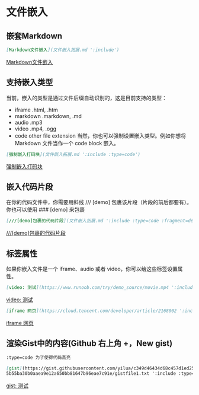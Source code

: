 # 文件嵌入
## 嵌套Markdown

```markdown
[Markdown文件嵌入](文件嵌入拓展.md ':include')
```

[Markdown文件嵌入](文件嵌入拓展.md ':include')

## 支持嵌入类型
当前，嵌入的类型是通过文件后缀自动识别的，这是目前支持的类型：
- iframe .html, .htm
- markdown .markdown, .md
- audio .mp3
- video .mp4, .ogg
- code other file extension
当然，你也可以强制设置嵌入类型。例如你想将 Markdown 文件当作一个 code block 嵌入。 

```markdown
[强制嵌入打码块](文件嵌入拓展.md ':include :type=code')
```

[强制嵌入打码块](文件嵌入拓展.md ':include :type=code')

## 嵌入代码片段
在你的代码文件中，你需要用斜线 /// [demo] 包裹该片段（片段的前后都要有）。 你也可以使用 ### [demo] 来包裹 

```markdown
[///[demo]包裹的代码片段](文件嵌入拓展.md ':include :type=code :fragment=demo')
```

[///[demo]包裹的代码片段](文件嵌入拓展.md ':include :type=code :fragment=demo')

## 标签属性
如果你嵌入文件是一个 iframe、audio 或者 video，你可以给这些标签设置属性。  

```markdown
[video: 测试](https://www.runoob.com/try/demo_source/movie.mp4 ':include :type=video controls width=320 height=240')
```

[video: 测试](https://www.runoob.com/try/demo_source/movie.mp4 ':include :type=video controls width=320 height=240')

```markdown
[iframe 网页](https://cloud.tencent.com/developer/article/2168002 ':include :type=iframe width=100% height=400px')
```

[iframe 网页](https://cloud.tencent.com/developer/article/2168002 ':include :type=iframe width=100% height=400px')



## 渲染Gist中的内容(Github 右上角 +，New gist)

```markdown
:type=code 为了使得代码高亮

[gist](https://gist.githubusercontent.com/yilua/c349d46434d68c457d1ed256b270de78/raw/
5b55ba30b0aaea9e12a650bb81647b96eae7c91e/gistfile1.txt ':include :type=code')
```

[gist: 测试](https://gist.githubusercontent.com/yilua/c349d46434d68c457d1ed256b270de78/raw/5b55ba30b0aaea9e12a650bb81647b96eae7c91e/gistfile1.txt ':include :type=code')